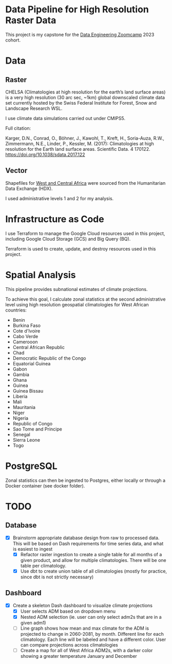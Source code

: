 # Data Pipeline for High Resolution Raster Data

This project is my capstone for the [Data Engineering Zoomcamp](https://github.com/DataTalksClub/data-engineering-zoomcamp) 2023 cohort.

# Data

## Raster

CHELSA (Climatologies at high resolution for the earth’s land surface areas) is a very high resolution (30 arc sec, ~1km) global downscaled climate data set currently hosted by the Swiss Federal Institute for Forest, Snow and Landscape Research WSL.

I use climate data simulations carried out under CMIPS5.

Full citation:

 Karger, D.N., Conrad, O., Böhner, J., Kawohl, T., Kreft, H., Soria-Auza, R.W., Zimmermann, N.E., Linder, P., Kessler, M. (2017): Climatologies at high resolution for the Earth land surface areas. Scientific Data. 4 170122. https://doi.org/10.1038/sdata.2017.122

 ## Vector

Shapefiles for [West and Central Africa](https://data.humdata.org/dataset/west-and-central-africa-administrative-boundaries-levels) were sourced from the Humanitarian Data Exchange (HDX).

I used administrative levels 1 and 2 for my analysis.

# Infrastructure as Code

I use Terraform to manage the Google Cloud resources used in this project, including Google Cloud Storage (GCS) and Big Query (BQ).

Terraform is used to create, update, and destroy resources used in this project.

# Spatial Analysis

This pipeline provides subnational estimates of climate projections. 

To achieve this goal, I calculate zonal statistics at the second administrative level using high resolution geospatial climatologies for West African countries:
* Benin
* Burkina Faso
* Cote d'Ivoire
* Cabo Verde
* Camerooon
* Central African Republic
* Chad
* Democratic Republic of the Congo
* Equatorial Guinea
* Gabon
* Gambia
* Ghana
* Guinea
* Guinea Bissau
* Liberia
* Mali
* Mauritania
* Niger
* Nigeria
* Republic of Congo
* Sao Tome and Principe
* Senegal
* Sierra Leone
* Togo

# PostgreSQL

Zonal statistics can then be ingested to Postgres, either locally or through a Docker container (see docker folder).

# TODO

## Database

- [X] Brainstorm appropriate database design from raw to processed data. This will be based on Dash requirements for time series data, and what is easiest to ingest
  - [X] Refactor raster ingestion to create a single table for all months of a given product, and allow for multiple climatologies. There will be one table per climatology.
  - [X] Use dbt to create union table of all climatologies (mostly for practice, since dbt is not strictly necessary)

## Dashboard

- [X] Create a skeleton Dash dashboard to visualize climate projections
  - [X] User selects ADM based on dropdown menu
  - [X] Nested ADM selection (ie. user can only select adm2s that are in a given adm1)
  - [ ] Line graph shows how mean and max climate for the ADM is projected to change in 2060-2081, by month. Different line for each climatology. Each line will be labeled and have a different color. User can compare projections across climatologies
  - [ ] Create a map for all of West Africa ADM2s, with a darker color showing a greater temperature January and December
